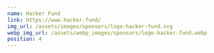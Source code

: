 ```yaml
---
name: Hacker Fund
link: https://www.hacker.fund/
img_url: /assets/images/sponsors/logo-hacker-fund.svg
webp_img_url: /assets/webp_images/sponsors/logo-hacker-fund.webp
position: 4
---
```

